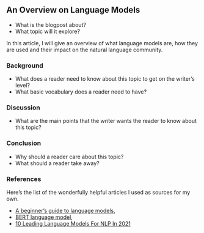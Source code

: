 ## An Overview on Language Models

- What is the blogpost about? 
- What topic will it explore?

In this article, I will give an overview of what language models are, how they are used and their impact on the natural language community. 

### Background

- What does a reader need to know about this topic to get on the writer’s level? 
- What basic vocabulary does a reader need to have?


### Discussion

- What are the main points that the writer wants the reader to know about this topic?


### Conclusion

- Why should a reader care about this topic?
- What should a reader take away?


### References 

Here’s the list of the wonderfully helpful articles I used as sources for my own. 
- [A beginner’s guide to language models](https://towardsdatascience.com/the-beginners-guide-to-language-models-aa47165b57f9),
- [BERT language model](https://www.techtarget.com/searchenterpriseai/definition/BERT-language-model),
- [10 Leading Language Models For NLP In 2021](https://www.topbots.com/leading-nlp-language-models-2020/)
